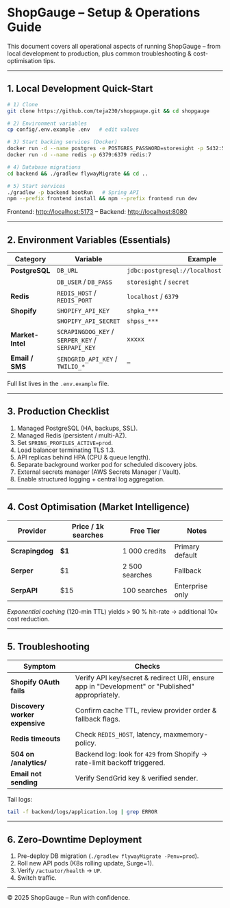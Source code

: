 # ShopGauge – Setup & Operations Guide

This document covers all operational aspects of running ShopGauge – from local development to production, plus common troubleshooting & cost-optimisation tips.

---

## 1. Local Development Quick-Start

```bash
# 1) Clone
git clone https://github.com/teja230/shopgauge.git && cd shopgauge

# 2) Environment variables
cp config/.env.example .env   # edit values

# 3) Start backing services (Docker)
docker run -d --name postgres -e POSTGRES_PASSWORD=storesight -p 5432:5432 postgres:15
docker run -d --name redis -p 6379:6379 redis:7

# 4) Database migrations
cd backend && ./gradlew flywayMigrate && cd ..

# 5) Start services
./gradlew -p backend bootRun   # Spring API
npm --prefix frontend install && npm --prefix frontend run dev
```

Frontend: <http://localhost:5173> – Backend: <http://localhost:8080>

---

## 2. Environment Variables (Essentials)

| Category | Variable | Example |
|----------|----------|---------|
| **PostgreSQL** | `DB_URL` | `jdbc:postgresql://localhost:5432/storesight` |
|  | `DB_USER` / `DB_PASS` | `storesight` / `secret` |
| **Redis** | `REDIS_HOST` / `REDIS_PORT` | `localhost` / `6379` |
| **Shopify** | `SHOPIFY_API_KEY` | `shpka_***` |
|  | `SHOPIFY_API_SECRET` | `shpss_***` |
| **Market-Intel** | `SCRAPINGDOG_KEY` / `SERPER_KEY` / `SERPAPI_KEY` | `xxxxx` |
| **Email / SMS** | `SENDGRID_API_KEY` / `TWILIO_*` | – |

Full list lives in the `.env.example` file.

---

## 3. Production Checklist

1. Managed PostgreSQL (HA, backups, SSL).  
2. Managed Redis (persistent / multi-AZ).  
3. Set `SPRING_PROFILES_ACTIVE=prod`.  
4. Load balancer terminating TLS 1.3.  
5. API replicas behind HPA (CPU & queue length).  
6. Separate background worker pod for scheduled discovery jobs.  
7. External secrets manager (AWS Secrets Manager / Vault).  
8. Enable structured logging + central log aggregation.

---

## 4. Cost Optimisation (Market Intelligence)

| Provider | Price / 1k searches | Free Tier | Notes |
|----------|--------------------|-----------|-------|
| **Scrapingdog** | **$1** | 1 000 credits | Primary default |
| **Serper** | $1 | 2 500 searches | Fallback |
| **SerpAPI** | $15 | 100 searches | Enterprise only |

*Exponential caching* (120-min TTL) yields > 90 % hit-rate → additional 10× cost reduction.

---

## 5. Troubleshooting

| Symptom | Checks |
|---------|--------|
| **Shopify OAuth fails** | Verify API key/secret & redirect URI, ensure app in "Development" or "Published" appropriately. |
| **Discovery worker expensive** | Confirm cache TTL, review provider order & fallback flags. |
| **Redis timeouts** | Check `REDIS_HOST`, latency, maxmemory-policy. |
| **504 on /analytics/** | Backend log: look for `429` from Shopify → rate-limit backoff triggered. |
| **Email not sending** | Verify SendGrid key & verified sender. |

Tail logs:
```bash
tail -f backend/logs/application.log | grep ERROR
```

---

## 6. Zero-Downtime Deployment

1. Pre-deploy DB migration (`./gradlew flywayMigrate -Penv=prod`).
2. Roll new API pods (K8s rolling update, Surge=1).
3. Verify `/actuator/health` → `UP`.
4. Switch traffic.

---

© 2025 ShopGauge – Run with confidence. 